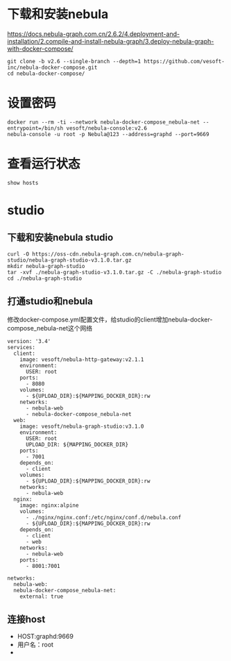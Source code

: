 # 下载和安装nebula
https://docs.nebula-graph.com.cn/2.6.2/4.deployment-and-installation/2.compile-and-install-nebula-graph/3.deploy-nebula-graph-with-docker-compose/
```
git clone -b v2.6 --single-branch --depth=1 https://github.com/vesoft-inc/nebula-docker-compose.git
cd nebula-docker-compose/

```

# 设置密码
```
docker run --rm -ti --network nebula-docker-compose_nebula-net --entrypoint=/bin/sh vesoft/nebula-console:v2.6
nebula-console -u root -p Nebula@123 --address=graphd --port=9669
```

# 查看运行状态
```
show hosts
```

# studio
## 下载和安装nebula studio
```
curl -O https://oss-cdn.nebula-graph.com.cn/nebula-graph-studio/nebula-graph-studio-v3.1.0.tar.gz
mkdir nebula-graph-studio
tar -xvf ./nebula-graph-studio-v3.1.0.tar.gz -C ./nebula-graph-studio 
cd ./nebula-graph-studio
```
## 打通studio和nebula
修改docker-compose.yml配置文件，给studio的client增加nebula-docker-compose_nebula-net这个网络
```
version: '3.4'
services:
  client:
    image: vesoft/nebula-http-gateway:v2.1.1
    environment:
      USER: root
    ports:
      - 8080
    volumes:
      - ${UPLOAD_DIR}:${MAPPING_DOCKER_DIR}:rw
    networks:
      - nebula-web
      - nebula-docker-compose_nebula-net
  web:
    image: vesoft/nebula-graph-studio:v3.1.0
    environment:
      USER: root
      UPLOAD_DIR: ${MAPPING_DOCKER_DIR}
    ports:
      - 7001
    depends_on:
      - client
    volumes:
      - ${UPLOAD_DIR}:${MAPPING_DOCKER_DIR}:rw
    networks:
      - nebula-web
  nginx:
    image: nginx:alpine
    volumes:
      - ./nginx/nginx.conf:/etc/nginx/conf.d/nebula.conf
      - ${UPLOAD_DIR}:${MAPPING_DOCKER_DIR}:rw
    depends_on:
      - client
      - web
    networks:
      - nebula-web
    ports:
      - 8001:7001

networks:
  nebula-web:
  nebula-docker-compose_nebula-net:
    external: true
```
## 连接host
- HOST:graphd:9669
- 用户名：root
- 
